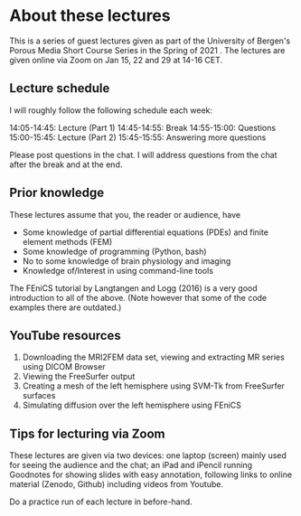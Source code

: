 # About these lectures #

This is a series of guest lectures given as part of the University of
Bergen's Porous Media Short Course Series in the Spring of 2021 . The
lectures are given online via Zoom on Jan 15, 22 and 29 at 14-16 CET.

## Lecture schedule ##

I will roughly follow the following schedule each week:

14:05-14:45: Lecture (Part 1)
14:45-14:55: Break
14:55-15:00: Questions 
15:00-15:45: Lecture (Part 2)
15:45-15:55: Answering more questions 

Please post questions in the chat. I will address questions from the
chat after the break and at the end.

## Prior knowledge  ##

These lectures assume that you, the reader or audience, have

* Some knowledge of partial differential equations (PDEs) and finite
  element methods (FEM)
* Some knowledge of programming (Python, bash)
* No to some knowledge of brain physiology and imaging
* Knowledge of/Interest in using command-line tools

The FEniCS tutorial by Langtangen and Logg (2016) is a very good
introduction to all of the above. (Note however that some of the code
examples there are outdated.)

## YouTube resources  ##

1. Downloading the MRI2FEM data set, viewing and extracting MR series
   using DICOM Browser
2. Viewing the FreeSurfer output
3. Creating a mesh of the left hemisphere using SVM-Tk from FreeSurfer surfaces
4. Simulating diffusion over the left hemisphere using FEniCS

## Tips for lecturing via Zoom ##

These lectures are given via two devices: one laptop (screen) mainly
used for seeing the audience and the chat; an iPad and iPencil running
Goodnotes for showing slides with easy annotation, following links to
online material (Zenodo, Github) including videos from Youtube. 

Do a practice run of each lecture in before-hand.
